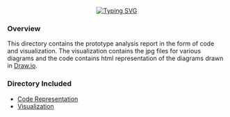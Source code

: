 <div align="center">

[![Typing SVG](https://readme-typing-svg.demolab.com?font=Orbitron&weight=700&size=45&pause=1000&center=true&vCenter=true&width=750&lines=Prototype+Analysis)](https://git.io/typing-svg)

</div>

### Overview

This directory contains the prototype analysis report in the form of code and visualization. The visualization contains the jpg files for various diagrams and the code contains html representation of the diagrams drawn in [Draw.io](https://draw.io).

### Directory Included

- [Code Representation](https://github.com/DariaShushkova/Autonomous_vehicle_prototype/tree/main/Prototype%20Analysis/Code%20Representation)
- [Visualization](https://github.com/DariaShushkova/Autonomous_vehicle_prototype/tree/main/Prototype%20Analysis/Visualization)

